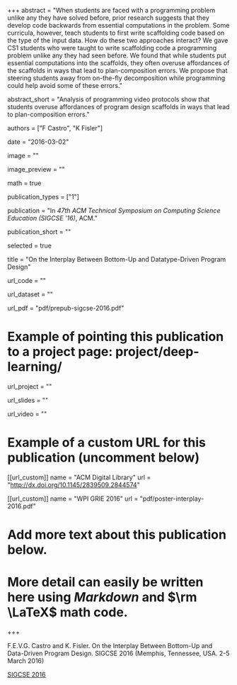 +++
abstract = "When students are faced with a programming problem unlike any they have solved before, prior research suggests that they develop code backwards from essential computations in the problem. Some curricula, however, teach students to first write scaffolding code based on the type of the input data. How do these two approaches interact? We gave CS1 students who were taught to write scaffolding code a programming problem unlike any they had seen before. We found that while students put essential computations into the scaffolds, they often overuse affordances of the scaffolds in ways that lead to plan-composition errors. We propose that steering students away from on-the-fly decomposition while programming could help avoid some of these errors."

abstract_short = "Analysis of programming video protocols show that students overuse affordances of program design scaffolds in ways that lead to plan-composition errors."

authors = ["F Castro", "K Fisler"]

date = "2016-03-02"

image = ""

image_preview = ""

math = true

publication_types = ["1"]

publication = "In *47th ACM Technical Symposium on Computing Science Education (SIGCSE '16)*, ACM."

publication_short = ""

selected = true

title = "On the Interplay Between Bottom-Up and Datatype-Driven Program Design"

url_code = ""

url_dataset = ""

url_pdf = "pdf/prepub-sigcse-2016.pdf"

# Example of pointing this publication to a project page: project/deep-learning/
url_project = ""

url_slides = ""

url_video = ""

# Example of a custom URL for this publication (uncomment below)
[[url_custom]]
name = "ACM Digital Library"
url = "http://dx.doi.org/10.1145/2839509.2844574"

[[url_custom]]
name = "WPI GRIE 2016"
url = "pdf/poster-interplay-2016.pdf"

# Add more text about this publication below.
# More detail can easily be written here using *Markdown* and $\rm \LaTeX$ math code.

+++

F.E.V.G. Castro and K. Fisler. On the Interplay Between Bottom-Up and Data-Driven Program Design. SIGCSE 2016 (Memphis, Tennessee, USA. 2-5 March 2016)

[SIGCSE 2016](http://sigcse2016.sigcse.org/)
